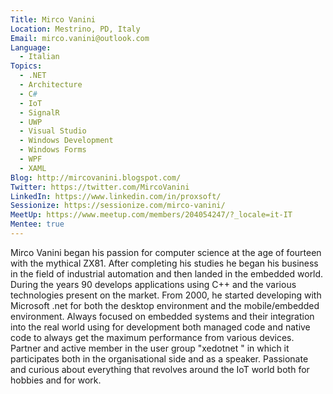 ```yaml
---
Title: Mirco Vanini
Location: Mestrino, PD, Italy
Email: mirco.vanini@outlook.com
Language:
  - Italian
Topics:
  - .NET
  - Architecture
  - C#
  - IoT
  - SignalR
  - UWP
  - Visual Studio
  - Windows Development
  - Windows Forms
  - WPF
  - XAML
Blog: http://mircovanini.blogspot.com/
Twitter: https://twitter.com/MircoVanini
LinkedIn: https://www.linkedin.com/in/proxsoft/
Sessionize: https://sessionize.com/mirco-vanini/
MeetUp: https://www.meetup.com/members/204054247/?_locale=it-IT
Mentee: true
---
```

Mirco Vanini began his passion for computer science at the age of fourteen with the mythical ZX81. After completing his studies he began his business in the field of industrial automation and then landed in the embedded world. During the years 90 develops applications using C++ and the various technologies present on the market. From 2000, he started developing with Microsoft .net for both the desktop environment and the mobile/embedded environment. Always focused on embedded systems and their integration into the real world using for development both managed code and native code to always get the maximum performance from various devices. Partner and active member in the user group  "xedotnet " in which it participates both in the organisational side and as a speaker. Passionate and curious about everything that revolves around the IoT world both for hobbies and for work.
